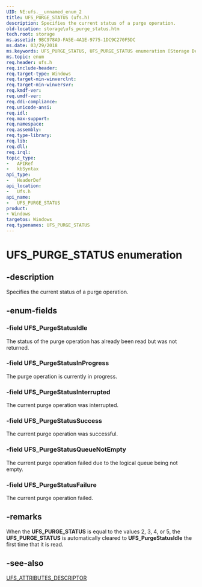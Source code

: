 ```yaml
---
UID: NE:ufs.__unnamed_enum_2
title: UFS_PURGE_STATUS (ufs.h)
description: Specifies the current status of a purge operation.
old-location: storage\ufs_purge_status.htm
tech.root: storage
ms.assetid: 9BC978A9-FA5E-4A1E-9775-1DC9C270F5DC
ms.date: 03/29/2018
ms.keywords: UFS_PURGE_STATUS, UFS_PURGE_STATUS enumeration [Storage Devices], UFS_PurgeStatusFailure, UFS_PurgeStatusIdle, UFS_PurgeStatusInProgress, UFS_PurgeStatusInterrupted, UFS_PurgeStatusQueueNotEmpty, UFS_PurgeStatusSuccess, storage.ufs_purge_status, ufs/UFS_PURGE_STATUS, ufs/UFS_PurgeStatusFailure, ufs/UFS_PurgeStatusIdle, ufs/UFS_PurgeStatusInProgress, ufs/UFS_PurgeStatusInterrupted, ufs/UFS_PurgeStatusQueueNotEmpty, ufs/UFS_PurgeStatusSuccess
ms.topic: enum
req.header: ufs.h
req.include-header: 
req.target-type: Windows
req.target-min-winverclnt: 
req.target-min-winversvr: 
req.kmdf-ver: 
req.umdf-ver: 
req.ddi-compliance: 
req.unicode-ansi: 
req.idl: 
req.max-support: 
req.namespace: 
req.assembly: 
req.type-library: 
req.lib: 
req.dll: 
req.irql: 
topic_type:
-	APIRef
-	kbSyntax
api_type:
-	HeaderDef
api_location:
-	Ufs.h
api_name:
-	UFS_PURGE_STATUS
product:
- Windows
targetos: Windows
req.typenames: UFS_PURGE_STATUS
---
```


# UFS_PURGE_STATUS enumeration


## -description


Specifies the current status of a purge operation.


## -enum-fields




### -field UFS_PurgeStatusIdle

The status of the purge operation has already been read but was not returned.


### -field UFS_PurgeStatusInProgress

The purge operation is currently in progress.


### -field UFS_PurgeStatusInterrupted

The current purge operation was interrupted.


### -field UFS_PurgeStatusSuccess

The current purge operation was successful.


### -field UFS_PurgeStatusQueueNotEmpty

The current purge operation failed due to the logical queue being not empty.


### -field UFS_PurgeStatusFailure

The current purge operation failed.


## -remarks



When the <b>UFS_PURGE_STATUS</b> is equal to
the values 2, 3, 4, or 5, the
<b>UFS_PURGE_STATUS</b> is automatically
cleared to <b>UFS_PurgeStatusIdle</b> the first time
that it is read.




## -see-also




<a href="https://msdn.microsoft.com/695D8FE9-FADB-488F-A5F7-7715EAD48DD6">UFS_ATTRIBUTES_DESCRIPTOR</a>
 

 

